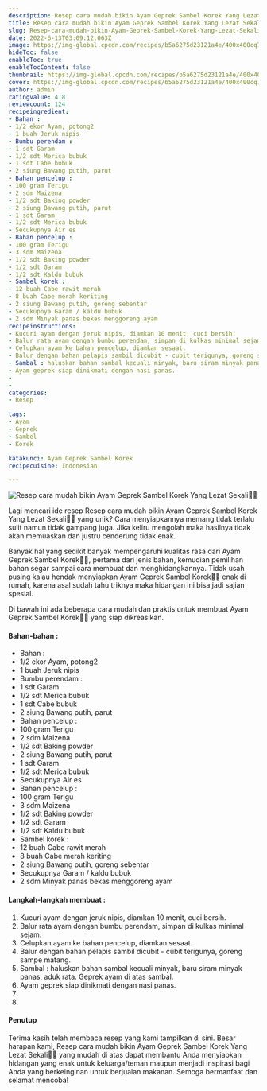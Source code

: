```yaml
---
description: Resep cara mudah bikin Ayam Geprek Sambel Korek Yang Lezat Sekali"
title: Resep cara mudah bikin Ayam Geprek Sambel Korek Yang Lezat Sekali
slug: Resep-cara-mudah-bikin-Ayam-Geprek-Sambel-Korek-Yang-Lezat-Sekali
date: 2022-6-13T03:09:12.063Z
image: https://img-global.cpcdn.com/recipes/b5a6275d23121a4e/400x400cq70/photo.jpg
hideToc: false
enableToc: true
enableTocContent: false
thumbnail: https://img-global.cpcdn.com/recipes/b5a6275d23121a4e/400x400cq70/photo.jpg
cover: https://img-global.cpcdn.com/recipes/b5a6275d23121a4e/400x400cq70/photo.jpg
author: admin
ratingvalue: 4.8
reviewcount: 124
recipeingredient:
- Bahan :
- 1/2 ekor Ayam, potong2
- 1 buah Jeruk nipis
- Bumbu perendam :
- 1 sdt Garam
- 1/2 sdt Merica bubuk
- 1 sdt Cabe bubuk
- 2 siung Bawang putih, parut
- Bahan pencelup :
- 100 gram Terigu
- 2 sdm Maizena
- 1/2 sdt Baking powder
- 2 siung Bawang putih, parut
- 1 sdt Garam
- 1/2 sdt Merica bubuk
- Secukupnya Air es
- Bahan pencelup :
- 100 gram Terigu
- 3 sdm Maizena
- 1/2 sdt Baking powder
- 1/2 sdt Garam
- 1/2 sdt Kaldu bubuk
- Sambel korek :
- 12 buah Cabe rawit merah
- 8 buah Cabe merah keriting
- 2 siung Bawang putih, goreng sebentar
- Secukupnya Garam / kaldu bubuk
- 2 sdm Minyak panas bekas menggoreng ayam
recipeinstructions:
- Kucuri ayam dengan jeruk nipis, diamkan 10 menit, cuci bersih.
- Balur rata ayam dengan bumbu perendam, simpan di kulkas minimal sejam.
- Celupkan ayam ke bahan pencelup, diamkan sesaat.
- Balur dengan bahan pelapis sambil dicubit - cubit terigunya, goreng sampe matang.
- Sambal : haluskan bahan sambal kecuali minyak, baru siram minyak panas, aduk rata. Geprek ayam di atas sambal.
- Ayam geprek siap dinikmati dengan nasi panas.
- 
- 
categories:
- Resep

tags:
- Ayam
- Geprek
- Sambel
- Korek

katakunci: Ayam Geprek Sambel Korek
recipecuisine: Indonesian

---
```


![Resep cara mudah bikin Ayam Geprek Sambel Korek Yang Lezat Sekali👩‍🍳](https://img-global.cpcdn.com/recipes/b5a6275d23121a4e/400x400cq70/photo.jpg)

Lagi mencari ide resep Resep cara mudah bikin Ayam Geprek Sambel Korek Yang Lezat Sekali👩‍🍳 yang unik? Cara menyiapkannya memang tidak terlalu sulit namun tidak gampang juga. Jika keliru mengolah maka hasilnya tidak akan memuaskan dan justru cenderung tidak enak.

Banyak hal yang sedikit banyak mempengaruhi kualitas rasa dari Ayam Geprek Sambel Korek👩‍🍳, pertama dari jenis bahan, kemudian pemilihan bahan segar sampai cara membuat dan menghidangkannya. Tidak usah pusing kalau hendak menyiapkan Ayam Geprek Sambel Korek👩‍🍳 enak di rumah, karena asal sudah tahu triknya maka hidangan ini bisa jadi sajian spesial.

Di bawah ini ada beberapa cara mudah dan praktis untuk membuat Ayam Geprek Sambel Korek👩‍🍳 yang siap dikreasikan.

<!--inarticleads1-->

#### Bahan-bahan :

- Bahan :
- 1/2 ekor Ayam, potong2
- 1 buah Jeruk nipis
- Bumbu perendam :
- 1 sdt Garam
- 1/2 sdt Merica bubuk
- 1 sdt Cabe bubuk
- 2 siung Bawang putih, parut
- Bahan pencelup :
- 100 gram Terigu
- 2 sdm Maizena
- 1/2 sdt Baking powder
- 2 siung Bawang putih, parut
- 1 sdt Garam
- 1/2 sdt Merica bubuk
- Secukupnya Air es
- Bahan pencelup :
- 100 gram Terigu
- 3 sdm Maizena
- 1/2 sdt Baking powder
- 1/2 sdt Garam
- 1/2 sdt Kaldu bubuk
- Sambel korek :
- 12 buah Cabe rawit merah
- 8 buah Cabe merah keriting
- 2 siung Bawang putih, goreng sebentar
- Secukupnya Garam / kaldu bubuk
- 2 sdm Minyak panas bekas menggoreng ayam

<!--inarticleads2-->

#### Langkah-langkah membuat :

1. Kucuri ayam dengan jeruk nipis, diamkan 10 menit, cuci bersih.
1. Balur rata ayam dengan bumbu perendam, simpan di kulkas minimal sejam.
1. Celupkan ayam ke bahan pencelup, diamkan sesaat.
1. Balur dengan bahan pelapis sambil dicubit - cubit terigunya, goreng sampe matang.
1. Sambal : haluskan bahan sambal kecuali minyak, baru siram minyak panas, aduk rata. Geprek ayam di atas sambal.
1. Ayam geprek siap dinikmati dengan nasi panas.
1. 
1. 

#### Penutup

Terima kasih telah membaca resep yang kami tampilkan di sini. Besar harapan kami, Resep cara mudah bikin Ayam Geprek Sambel Korek Yang Lezat Sekali👩‍🍳 yang mudah di atas dapat membantu Anda menyiapkan hidangan yang enak untuk keluarga/teman maupun menjadi inspirasi bagi Anda yang berkeinginan untuk berjualan makanan. Semoga bermanfaat dan selamat mencoba!